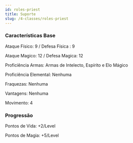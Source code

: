 ```yaml
---
id: roles-priest
title: Suporte
slug: /4-classes/roles-priest
---
```


### Características Base

Ataque Físico: 9  / Defesa Física : 9

Ataque Magico: 12 / Defesa Magica: 12

Proficiência Armas: Armas de Intelecto, Espírito e Elo Mágico

Proficiência Elemental: Nenhuma

Fraquezas: Nenhuma

Vantagens: Nenhuma

Movimento: 4

### Progressão

Pontos de Vida: +2/Level

Pontos de Magia: +5/Level
